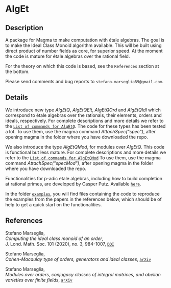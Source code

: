 # AlgEt

Description
--

A package for Magma to make computation with étale algebras.
The goal is to make the Ideal Class Monoid algorithm available.
This will be built using direct product of number fields as core, for superior speed.
At the moment the code is mature for étale algebras over the rational field.

For the theory on which this code is based, see the `References` section at the bottom.

Please send comments and bug reports to `stefano.marseglia89@gmail.com`.

Details
--

We introduce new type *AlgEtQ*, *AlgEtQElt*, *AlgEtQOrd* and *AlgEtQIdl* which correspond to étale algebras over the rationals, their elements, orders and ideals, respectively.
For complete descriptions and more details we refer to the [`List of commands for AlgEtQ`](https://github.com/stmar89/AlgEt/blob/main/doc/ListOfCommandsAlgEtQ.md).
The code for these types has been tested a lot.
To use them, use the magma command *AttachSpec("spec")*, after opening magma in the folder where you have downloaded the repo.

We also introduce the type *AlgEtQMod*, for modules over *AlgEtQ*. This code is functional but less mature.
For complete descriptions and more details we refer to the [`List of commands for AlgEtQMod`](https://github.com/stmar89/AlgEt/blob/main/doc/ListOfCommandsAlgEtQMod.md)
To use them, use the magma command *AttachSpec("specMod")*, after opening magma in the folder where you have downloaded the repo.

Functionalities for p-adic etale algebras, including how to build completion at rational primes, are developed by Casper Putz. Available [`here`](https://github.com/CPutz/etale-algebra-family).

In the folder [`examples`](https://github.com/stmar89/PolsAbVarFpCanLift/blob/main/examples), you will find files containing the code to reproduce the examples from the papers in the references below, which should be of help to get a quick start on the functionalities.

<!---
In the file [`examples.txt`](https://github.com/stmar89/PolsAbVarFpCanLift/blob/main/doc/examples.txt) there is the code to see how to use the main functions of the package.
-->

References
--

Stefano Marseglia,<br>
*Computing the ideal class monoid of an order*,<br>
J. Lond. Math. Soc. 101 (2020), no. 3, 984-1007, [`DOI`](https://doi.org/10.1112/jlms.12294)

Stefano Marseglia,<br>
*Cohen-Macaulay type of orders, generators and ideal classes*, [`arXiv`](https://arxiv.org/abs/2206.03758)

Stefano Marseglia,<br>
*Modules over orders, conjugacy classes of integral matrices, and abelian varieties over finite fields*, [`arXiv`](https://arxiv.org/abs/2208.05409)
